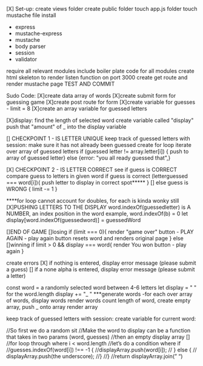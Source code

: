 [X] Set-up:
create views folder
create public folder
touch app.js folder
touch mustache file
install
  - express
  - mustache-express
  - mustache
  - body parser
  - session
  - validator

require all relevant modules
include boiler plate code for all modules
create html skeleton to render
listen function on port 3000
create get route and render mustache page
TEST AND COMMIT

Sudo Code:
[X]create data array of words
[X]create submit form for guessing game
[X]create post route for form
[X]create variable for guesses - limit = 8
[X]create an array variable for guessed letters


[X]display:
find the length of selected word
create variable called "display"
push that "amount" of _ into the display variable

[] CHECKPOINT 1 - IS LETTER UNIQUE
 keep track of guessed letters with session: make sure it has not already been guessed
  create for loop
  iterate over array of guessed letters
  if (guessed letter != array.letter[i]) { push to array of guessed letter}
  else {error: "you all ready guessed that",}

[X] CHECKPOINT 2 - IS LETTER CORRECT
 see if guess is CORRECT
  compare guess to letters in given word
  if guess is correct (letterguessed === word[i]){
    push letter to display in correct spot*****
  }
[] else guess is WRONG {
    limit -= 1
  }

****for loop cannot account for doubles, for each is kinda wonky still
[X]PUSHING LETTERS TO THE DISPLAY
  word.indexOf(guessedletter) is A NUMBER, an index position in the word
  example, word.indexOf(b) = 0
  let display[word.indexOf(guessedword)] = guessedWord

[]END OF GAME
  []losing
  if (limit === 0){
    render "game over"
    button - PLAY AGAIN - play again button resets word and renders original page
  } else
  []winning
   if limit > 0 && display === word{
     render You won
     button - play again
   }

create errors
[X]   if nothing is entered, display error message (please submit a guess)
[]    if a none alpha is entered, display error message (please submit a letter)








const word = a randomly selected word between 4-6 letters
let display = " "
  for the word.length
   display += "_ "
***generate words
-for each over array of words, display words
render words
count length of word, create empty array, push _ onto array
render array

keep track of guessed letters  with session:
create variable for current word:



//So first we do a random sit
//Make the word to display can be a function that takes in two params (word, guesses)
//then an empty display array []
//for loop through where i < word.length
//let’s do a condition where if
//guesses.indexOf(word[i]) !== -1 {
//displayArray.push(word[i]);
// } else {
// displayArray.push(the underscore);
//}
//}
//return displayArray.join(” “)
